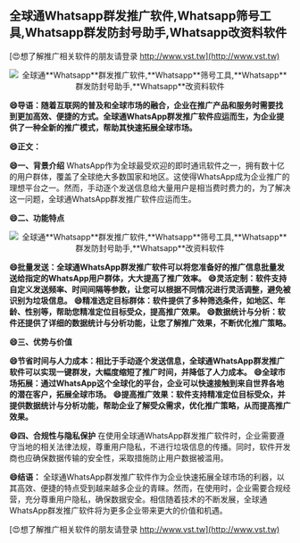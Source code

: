 ## **全球通**Whatsapp**群发推广软件,**Whatsapp**筛号工具,**Whatsapp**群发防封号助手,**Whatsapp**改资料软件**

[😍想了解推广相关软件的朋友请登录 http://www.vst.tw](http://www.vst.tw)

 <center><img src="https://vst.tw/MP4/tuiguang/png/7.png" alt="全球通**Whatsapp**群发推广软件,**Whatsapp**筛号工具,**Whatsapp**群发防封号助手,**Whatsapp**改资料软件"></center>

**😄导语：随着互联网的普及和全球市场的融合，企业在推广产品和服务时需要找到更加高效、便捷的方式。全球通WhatsApp群发推广软件应运而生，为企业提供了一种全新的推广模式，帮助其快速拓展全球市场。**

**😄正文：**

**😄一、背景介绍**
WhatsApp作为全球最受欢迎的即时通讯软件之一，拥有数十亿的用户群体，覆盖了全球绝大多数国家和地区。这使得WhatsApp成为企业推广的理想平台之一。然而，手动逐个发送信息给大量用户是相当费时费力的，为了解决这一问题，全球通WhatsApp群发推广软件应运而生。

**😄二、功能特点**

 <center><img src="https://vst.tw/MP4/tuiguang/png/7.png" alt="全球通**Whatsapp**群发推广软件,**Whatsapp**筛号工具,**Whatsapp**群发防封号助手,**Whatsapp**改资料软件"></center>

**😄批量发送：全球通WhatsApp群发推广软件可以将您准备好的推广信息批量发送给指定的WhatsApp用户群体，大大提高了推广效率。**
**😄灵活定制：软件支持自定义发送频率、时间间隔等参数，让您可以根据不同情况进行灵活调整，避免被识别为垃圾信息。**
**😄精准选定目标群体：软件提供了多种筛选条件，如地区、年龄、性别等，帮助您精准定位目标受众，提高推广效果。**
**😄数据统计与分析：软件还提供了详细的数据统计与分析功能，让您了解推广效果，不断优化推广策略。**

**😄三、优势与价值**

**😄节省时间与人力成本：相比于手动逐个发送信息，全球通WhatsApp群发推广软件可以实现一键群发，大幅度缩短了推广时间，并降低了人力成本。**
**😄全球市场拓展：通过WhatsApp这个全球化的平台，企业可以快速接触到来自世界各地的潜在客户，拓展全球市场。**
**😄提高推广效果：软件支持精准定位目标受众，并提供数据统计与分析功能，帮助企业了解受众需求，优化推广策略，从而提高推广效果。**

**😄四、合规性与隐私保护**
在使用全球通WhatsApp群发推广软件时，企业需要遵守当地的相关法律法规，尊重用户隐私，不进行垃圾信息的传播。同时，软件开发商也应确保数据传输的安全性，采取措施防止用户数据被滥用。

**😄结语：**
全球通WhatsApp群发推广软件作为企业快速拓展全球市场的利器，以其高效、便捷的特点受到越来越多企业的青睐。然而，在使用时，企业需要合规经营，充分尊重用户隐私，确保数据安全。相信随着技术的不断发展，全球通WhatsApp群发推广软件将为更多企业带来更大的价值和机遇。

[😍想了解推广相关软件的朋友请登录 http://www.vst.tw](http://www.vst.tw)



